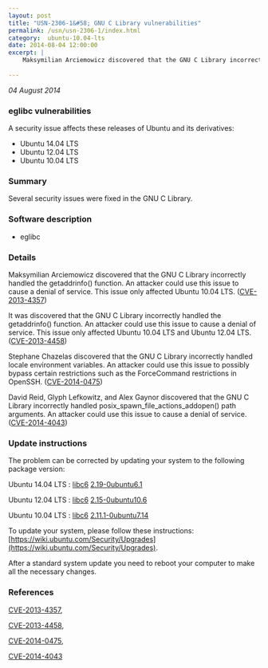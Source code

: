 ```yaml
---
layout: post
title: "USN-2306-1&#58; GNU C Library vulnerabilities"
permalink: /usn/usn-2306-1/index.html
category:  ubuntu-10.04-lts
date: 2014-08-04 12:00:00
excerpt: |
    Maksymilian Arciemowicz discovered that the GNU C Library incorrectly handled the getaddrinfo() function. An attacker could use this issue to cause a denial of service. This issue only affected Ubuntu 10.04 LTS. ([CVE-2013-4357](http://people.ubuntu.com/~ubuntu-security/cve/CVE-2013-4357))
    
--- 
```

 
 

*04 August 2014*

### eglibc vulnerabilities

A security issue affects these releases of Ubuntu and its derivatives:

* Ubuntu 14.04 LTS
* Ubuntu 12.04 LTS
* Ubuntu 10.04 LTS

### Summary

Several security issues were fixed in the GNU C Library. 

### Software description

* eglibc 

### Details

Maksymilian Arciemowicz discovered that the GNU C Library incorrectly handled the getaddrinfo() function. An attacker could use this issue to cause a denial of service. This issue only affected Ubuntu 10.04 LTS. ([CVE-2013-4357](http://people.ubuntu.com/~ubuntu-security/cve/CVE-2013-4357))

It was discovered that the GNU C Library incorrectly handled the getaddrinfo() function. An attacker could use this issue to cause a denial of service. This issue only affected Ubuntu 10.04 LTS and Ubuntu 12.04 LTS. ([CVE-2013-4458](http://people.ubuntu.com/~ubuntu-security/cve/CVE-2013-4458))

Stephane Chazelas discovered that the GNU C Library incorrectly handled locale environment variables. An attacker could use this issue to possibly bypass certain restrictions such as the ForceCommand restrictions in OpenSSH. ([CVE-2014-0475](http://people.ubuntu.com/~ubuntu-security/cve/CVE-2014-0475))

David Reid, Glyph Lefkowitz, and Alex Gaynor discovered that the GNU C Library incorrectly handled posix_spawn_file_actions_addopen() path arguments. An attacker could use this issue to cause a denial of service. ([CVE-2014-4043](http://people.ubuntu.com/~ubuntu-security/cve/CVE-2014-4043)) 

### Update instructions

The problem can be corrected by updating your system to the following package version:

Ubuntu 14.04 LTS
 : [libc6](https://launchpad.net/ubuntu/+source/eglibc) <span> [2.19-0ubuntu6.1](https://launchpad.net/ubuntu/+source/eglibc/2.19-0ubuntu6.1) </span> 

Ubuntu 12.04 LTS
 : [libc6](https://launchpad.net/ubuntu/+source/eglibc) <span> [2.15-0ubuntu10.6](https://launchpad.net/ubuntu/+source/eglibc/2.15-0ubuntu10.6) </span> 

Ubuntu 10.04 LTS
 : [libc6](https://launchpad.net/ubuntu/+source/eglibc) <span> [2.11.1-0ubuntu7.14](https://launchpad.net/ubuntu/+source/eglibc/2.11.1-0ubuntu7.14) </span> 

To update your system, please follow these instructions: [https://wiki.ubuntu.com/Security/Upgrades](https://wiki.ubuntu.com/Security/Upgrades).

After a standard system update you need to reboot your computer to make all the necessary changes. 

### References

 
 [CVE-2013-4357](http://people.ubuntu.com/~ubuntu-security/cve/CVE-2013-4357), 

 [CVE-2013-4458](http://people.ubuntu.com/~ubuntu-security/cve/CVE-2013-4458), 

 [CVE-2014-0475](http://people.ubuntu.com/~ubuntu-security/cve/CVE-2014-0475), 

 [CVE-2014-4043](http://people.ubuntu.com/~ubuntu-security/cve/CVE-2014-4043)
 

